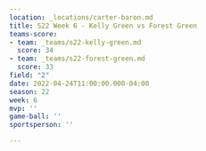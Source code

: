```yaml
---
location: _locations/carter-baron.md
title: S22 Week 6 - Kelly Green vs Forest Green
teams-score:
- team: _teams/s22-kelly-green.md
  score: 34
- team: _teams/s22-forest-green.md
  score: 33
field: "2"
date: 2022-04-24T11:00:00.000-04:00
season: 22
week: 6
mvp: ''
game-ball: ''
sportsperson: ''

---
```

